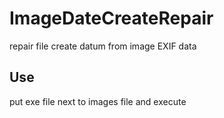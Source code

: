 # ImageDateCreateRepair

repair file create datum from image EXIF data

## Use

put exe file next to images file and execute
